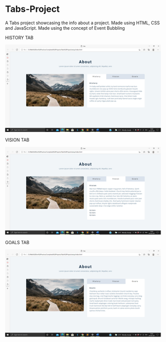 # Tabs-Project
A Tabs project showcasing the info about a project. Made using HTML, CSS and JavaScript. Made using the concept of Event Bubbling

HISTORY TAB

<img src = "https://github.com/SambhavAggarwal01/Tabs-Project/blob/main/Project%20Screenshots/Screenshot%202021-08-24%2018.36.40.png" alt = "History Tab" /> 


VISION TAB

<img src = "https://github.com/SambhavAggarwal01/Tabs-Project/blob/main/Project%20Screenshots/Screenshot%202021-08-24%2018.36.42.png" alt = "Vision Tab" /> 


GOALS TAB

<img src = "https://github.com/SambhavAggarwal01/Tabs-Project/blob/main/Project%20Screenshots/Screenshot%202021-08-24%2018.36.46.png" alt = "Goals Tab" /> 
